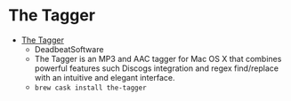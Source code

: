 # The Tagger
- [The Tagger](https://deadbeatsw.com/thetagger/)
  -  DeadbeatSoftware
  - The Tagger is an MP3 and AAC tagger for Mac OS X that combines powerful features such Discogs integration and regex find/replace with an intuitive and elegant interface.
  - `brew cask install the-tagger`
